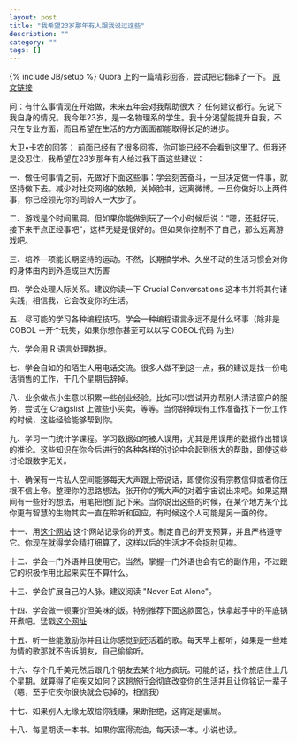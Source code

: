 ```yaml
---
layout: post
title: "我希望23岁那年有人跟我说过这些"
description: ""
category: ""
tags: []
---
```

{% include JB/setup %}
Quora 上的一篇精彩回答，尝试把它翻译了一下。
[原文链接](http://www.quora.com/Life-Advice/What-can-I-start-doing-now-that-will-help-me-a-lot-in-about-five-years)

问：有什么事情现在开始做，未来五年会对我帮助很大？
任何建议都行。先说下我自身的情况。我今年23岁，是一名物理系的学生。我十分渴望能提升自我，不只在专业方面，而且希望在生活的方方面面都能取得长足的进步。

大卫•卡农的回答：
前面已经有了很多回答，你可能已经不会看到这里了。但我还是没忍住，我希望在23岁那年有人给过我下面这些建议：

一、做任何事情之前，先做好下面这些事：学会刻苦奋斗，一旦决定做一件事，就坚持做下去。减少对社交网络的依赖，关掉脸书，远离微博。一旦你做好以上两件事，你已经领先你的同龄人一大步了。

二、游戏是个时间黑洞。但如果你能做到玩了一个小时候后说：“嗯，还挺好玩，接下来干点正经事吧”，这样无疑是很好的。但如果你控制不了自己，那么远离游戏吧。

三、培养一项能长期坚持的运动。不然，长期搞学术、久坐不动的生活习惯会对你的身体由内到外造成巨大伤害

四、学会处理人际关系。建议你读一下 Crucial Conversations 这本书并将其付诸实践，相信我，它会改变你的生活。

五、尽可能的学习各种编程技巧。学会一种编程语言永远不是什么坏事（除非是 COBOL --开个玩笑，如果你想你甚至可以以写 COBOL代码 为生）

六、学会用 R 语言处理数据。

七、学会自如的和陌生人用电话交流。很多人做不到这一点，我的建议是找一份电话销售的工作，干几个星期后辞掉。

八、业余做点小生意以积累一些创业经验。比如可以尝试开办帮别人清洁窗户的服务，尝试在 Craigslist 上做些小买卖，等等。当你辞掉现有工作准备找下一份工作的时候，这些经验能够帮到你。

九、学习一门统计学课程。学习数据如何被人误用，尤其是用误用的数据作出错误的推论。这些知识在你今后进行的各种各样的讨论中会起到很大的帮助，即使这些讨论跟数字无关。

十、确保有一片私人空间能够每天大声跟上帝说话，即使你没有宗教信仰或者你压根不信上帝。整理你的思路想法，张开你的嘴大声的对着宇宙说出来吧。如果这期间有一些好的想法，用笔把他们记下来。当你说出这些的时候，在某个地方某个比你更有智慧的生物其实一直在聆听和回应，有时候这个人可能是另一面的你。

十一、用[这个网站](http://Mint.com) 这个网站记录你的开支。制定自己的开支预算，并且严格遵守它。你现在就得学会精打细算了，这样以后的生活才不会捉肘见襟。

十二、学会一门外语并且使用它。当然，掌握一门外语也会有它的副作用，不过跟它的积极作用比起来实在不算什么。

十三、学会扩展自己的人脉。建议阅读 "Never Eat Alone"。

十四、学会做一顿廉价但美味的饭。特别推荐下面这款面包，快拿起手中的平底锅开煮吧。猛戳[这个网址](http://www.steamykitchen.com/168-no-knead-bread-revisited.html)

十五、听一些能激励你并且让你感觉到还活着的歌。每天早上都听，如果是一些难为情的歌那就不告诉朋友，自己偷偷听。

十六、存个几千美元然后跟几个朋友去某个地方疯玩。可能的话，找个旅店住上几个星期。就算得了疟疾又如何？这趟旅行会彻底改变你的生活并且让你铭记一辈子（嗯，至于疟疾你很快就会忘掉的，相信我）

十七、如果别人无缘无故给你钱赚，果断拒绝，这肯定是骗局。

十八、每星期读一本书。如果你富得流油，每天读一本。小说也读。
